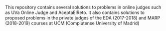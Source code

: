 This repository contains several solutions to problems in online judges such as UVa Online Judge and AceptaElReto.
It also contains solutions to proposed problems in the private judges of the EDA (2017-2018) and MARP (2018-2019) courses at UCM (Complutense University of Madrid)